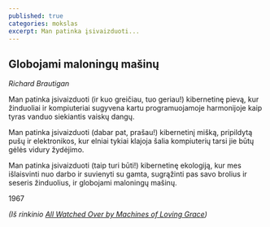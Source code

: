 ```yaml
---
published: true
categories: mokslas
excerpt: Man patinka įsivaizduoti...
---
```

## Globojami maloningų mašinų
*Richard Brautigan*

Man patinka įsivaizduoti (ir
kuo greičiau, tuo geriau!)
kibernetinę pievą,
kur žinduoliai ir kompiuteriai
sugyvena kartu
programuojamoje harmonijoje
kaip tyras vanduo
siekiantis vaiskų dangų.

Man patinka įsivaizduoti
(dabar pat, prašau!)
kibernetinį mišką,
pripildytą pušų ir elektronikos,
kur elniai tykiai klajoja
šalia kompiuterių
tarsi jie būtų gėlės
vidury žydėjimo.

Man patinka įsivaizduoti
(taip turi būti!)
kibernetinę ekologiją,
kur mes išlaisvinti nuo darbo
ir suvienyti su gamta, 
sugrąžinti pas savo
brolius ir seseris žinduolius,
ir globojami
maloningų mašinų.

1967

*(Iš rinkinio [All Watched Over by Machines of Loving Grace](http://www.brautigan.net/machines.html))*
